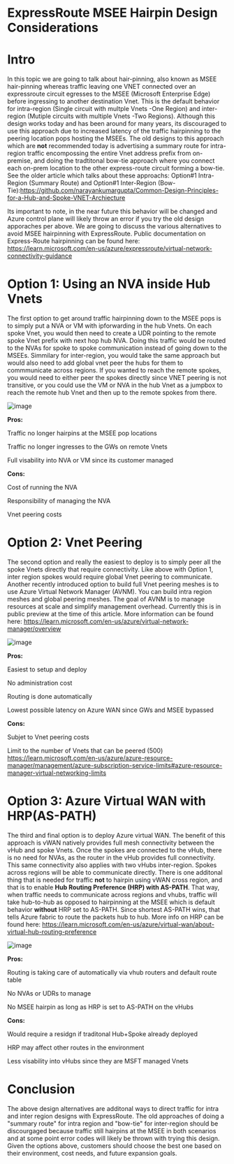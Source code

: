 # ExpressRoute MSEE Hairpin Design Considerations

# Intro
In this topic we are going to talk about hair-pinning, also known as MSEE hair-pinning whereas traffic leaving one VNET connected over an expressroute circuit egresses to the MSEE (Microsoft Enterprise Edge) before ingressing to another destination Vnet. This is the default behavior for intra-region (Single circuit with multple Vnets -One Region) and inter-region (Mutiple circuits with multiple Vnets -Two Regions). Although this design works today and has been around for many years, its discouraged to use this approach due to increased latency of the traffic hairpinning to the peering location pops hosting the MSEEs. The old designs to this approach which are **not** recommended today is advertising a summary route for intra-region traffic encompossing the entire Vnet address prefix from on-premise, and doing the tradtitonal bow-tie approach where you connect each on-prem location to the other express-route circuit forming a bow-tie. See the older article which talks about these approachs: Option#1 Intra-Region (Summary Route) and Option#1 Inter-Region (Bow-Tie):https://github.com/narayankumargupta/Common-Design-Principles-for-a-Hub-and-Spoke-VNET-Archiecture

Its important to note, in the near future this behavior will be changed and Azure control plane will likely throw an error if you try the old design apporaches per above. We are going to discuss the various alternatives to avoid MSEE hairpinning with ExpressRoute. Public documentation on Express-Route hairpinning can be found here: https://learn.microsoft.com/en-us/azure/expressroute/virtual-network-connectivity-guidance

# Option 1: Using an NVA inside Hub Vnets
The first option to get around traffic hairpinning down to the MSEE pops is to simply put a NVA or VM with ipforwarding in the hub Vnets. On each spoke Vnet, you would then need to create a UDR pointing to the remote spoke Vnet prefix with next hop hub NVA. Doing this traffic would be routed to the NVAs for spoke to spoke communication instead of going down to the MSEEs. Simmilary for inter-region, you would take the same approach but would also need to add global vnet peer the hubs for them to commmunicate across regions. If you wanted to reach the remote spokes, you would need to either peer the spokes directly since VNET peering is not transitive, or you could use the VM or NVA in the hub Vnet as a jumpbox to reach the remote hub Vnet and then up to the remote spokes from there.

![image](https://user-images.githubusercontent.com/55964102/197368592-2ee716d4-80ff-4d7f-bea2-51a7157b7af8.png)


**Pros:**

Traffic no longer hairpins at the MSEE pop locations

Traffic no longer ingresses to the GWs on remote Vnets

Full visability into NVA or VM since its customer managed

**Cons:**

Cost of running the NVA

Responsibility of managing the NVA

Vnet peering costs

# Option 2: Vnet Peering
The second option and really the easiest to deploy is to simply peer all the spoke Vnets directly that require connectivity. Like above with Option 1, inter region spokes would require global Vnet peering to communicate. Another recently introduced option to build full Vnet peering meshes is to use Azure Virtual Network Manager (AVNM). You can build intra region meshes and global peering meshes. The goal of AVNM is to manage resources at scale and simplify management overhead. Currently this is in public preview at the time of this article. More information can be found here: https://learn.microsoft.com/en-us/azure/virtual-network-manager/overview 

![image](https://user-images.githubusercontent.com/55964102/199111545-925126d5-56a2-4793-847f-3f485bc75f7e.png)

**Pros:**

Easiest to setup and deploy

No administration cost

Routing is done automatically

Lowest possible latency on Azure WAN since GWs and MSEE bypassed

**Cons:**

Subjet to Vnet peering costs

Limit to the number of Vnets that can be peered (500)
https://learn.microsoft.com/en-us/azure/azure-resource-manager/management/azure-subscription-service-limits#azure-resource-manager-virtual-networking-limits

# Option 3: Azure Virtual WAN with HRP(AS-PATH)
The third and final option is to deploy Azure virtual WAN.  The benefit of this approach is vWAN natively provides full mesh connectivity between the vHub and spoke Vnets. Once the spokes are connected to the vHub, there is no need for NVAs, as the router in the vHub provides full connectivity. This same connectivity also applies with two vHubs inter-region. Spokes across regions will be able to communicate directly. There is one additonal thing that is needed for traffic **not** to hairpin using vWAN cross region, and that is to enable **Hub Routing Preference (HRP) with AS-PATH**. That way, when traffic needs to communicate across regions and vhubs, traffic will take hub-to-hub as opposed to hairpinning at the MSEE which is default behavior **without** HRP set to AS-PATH. Since shortest AS-PATH wins, that tells Azure fabric to route the packets hub to hub. More info on HRP can be found here: https://learn.microsoft.com/en-us/azure/virtual-wan/about-virtual-hub-routing-preference

![image](https://user-images.githubusercontent.com/55964102/197368188-699c11c8-dcfb-415c-9266-db01b655987e.png)

**Pros:**

Routing is taking care of automatically via vhub routers and default route table

No NVAs or UDRs to manage

No MSEE hairpin as long as HRP is set to AS-PATH on the vHubs

**Cons:**

Would require a residgn if traditonal Hub+Spoke already deployed

HRP may affect other routes in the environment

Less visability into vHubs since they are MSFT managed Vnets

# Conclusion
The above design alternatives are additonal ways to direct traffic for intra and inter region designs with ExpressRoute. The old approaches of doing a "summary route" for intra region and "bow-tie" for inter-region should be discourgaged because traffic still hairpins at the MSEE in both scenarios and at some point error codes will likely be thrown with trying this design. Given the options above, customers should choose the best one based on their environment, cost needs, and future expansion goals. 






